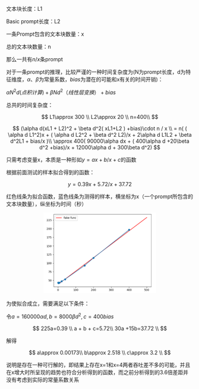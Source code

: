 文本块长度：L1

Basic prompt长度：L2

一条Prompt包含的文本块数量：x

总的文本块数量：n

那么一共有$n/x$条prompt

对于一条prompt的推理，比较严谨的一种时间复杂度为(N为prompt长度，d为特征维度，$\alpha$、$\beta$为常量系数，$bias$为潜在的可能和x有关的时间开销)：

$\alpha N^2d(点积计算)+\beta Nd^2（线性层变换）+ bias$

总共的时间复杂度：

$$
L1\approx 300 \\
L2\approx 20 \\
n=400\\
$$

$$
(\alpha d(xL1 + L2)^2  + \beta d^2( xL1+L2 ) +bias)\cdot n / x \\
= n( ( \alpha d L1^2)x + ( \alpha d L2^2 + \beta d^2 L2)/x + 2\alpha d L1L2 + \beta d^2L1 + bias/x )\\
\approx 400( 90000\alpha dx + ( 400\alpha d +20\beta d^2 +bias)/x + 12000\alpha d + 300\beta d^2)
$$

只需考虑变量x，本质是一种形如$y=ax+b/x+c$的函数

根据前面测试的样本拟合得到的函数：

$$
y = 0.39x + 5.72/x + 37.72
$$

红色线条为拟合函数，蓝色线条为测得的样本，横坐标为x（一个prompt所包含的文本块数量），纵坐标为时间（秒）

<p align="center">
    <img src="../imgs/image-20250710222006.png" width=60%>
</p>

为使拟合成立，需要满足以下条件：

令$a=160000\alpha d, b=8000\beta d^2, c=400bias$

$$
225a=0.39 \\
a + b + c=5.72\\
30a +15b=37.72 \\
$$

解得

$$
a\approx 0.00173\\
b\approx 2.518 \\
c\approx 3.2 \\
$$

说明是存在一种可行解的，即结果上存在x=1和x=4两者吞吐差不多的可能，并且在x增大时所呈现的趋势也符合分析得到的函数，而之前分析得到的3.6倍差距并没有考虑到实际的常量系数关系
